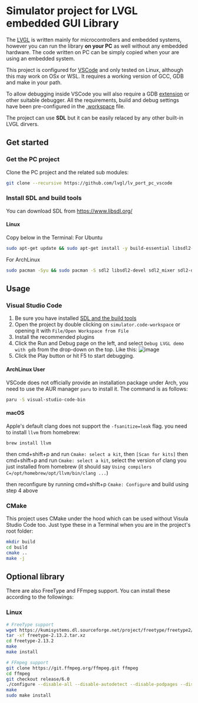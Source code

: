 # Simulator project for LVGL embedded GUI Library

The [LVGL](https://github.com/lvgl/lvgl) is written mainly for microcontrollers and embedded systems, however you can run the library **on your PC** as well without any embedded hardware. The code written on PC can be simply copied when your are using an embedded system.

This project is configured for [VSCode](https://code.visualstudio.com) and only tested on Linux, although this may work on OSx or WSL. It requires a working version of GCC, GDB and make in your path.

To allow debugging inside VSCode you will also require a GDB [extension](https://marketplace.visualstudio.com/items?itemName=webfreak.debug) or other suitable debugger. All the requirements, build and debug settings have been pre-configured in the [.workspace](simulator.code-workspace) file.

The project can use **SDL** but it can be easily relaced by any other built-in LVGL dirvers.

## Get started

### Get the PC project

Clone the PC project and the related sub modules:

```bash
git clone --recursive https://github.com/lvgl/lv_port_pc_vscode
```

### Install SDL and build tools

You can download SDL from https://www.libsdl.org/

#### Linux

Copy below in the Terminal:
For Ubuntu

```bash
sudo apt-get update && sudo apt-get install -y build-essential libsdl2-dev cmake
```

For ArchLinux

```bash
sudo pacman -Syu && sudo pacman -S sdl2 libsdl2-devel sdl2_mixer sdl2-devel base-devel gcc make
```

## Usage

### Visual Studio Code

1. Be sure you have installed [SDL and the build tools](#install-sdl-and-build-tools)
2. Open the project by double clicking on `simulator.code-workspace` or opening it with `File/Open Workspace from File`
3. Install the recommended plugins
4. Click the Run and Debug page on the left, and select `Debug LVGL demo with gdb` from the drop-down on the top. Like this:
![image](https://github.com/lvgl/lv_port_pc_vscode/assets/7599318/f527b235-5718-4949-b5f0-bd807b3a64ba)
5. Click the Play button or hit F5 to start debugging.

#### ArchLinux User

VSCode does not officially provide an installation package under Arch, you need to use the AUR manager `paru` to install it.
The command is as follows:

```bash
paru -S visual-studio-code-bin
```

#### macOS

Apple's default clang does not support the `-fsanitize=leak` flag. you need to install `llvm` from homebrew:

`brew install llvm`

then cmd+shift+p and run `Cmake: select a kit`, then `[Scan for kits]`
then cmd+shift+p and run `Cmake: select a kit`, select the version of clang you just installed from homebrew (it should say `Using compilers C=/opt/homebrew/opt/llvm/bin/clang ...`)

then reconfigure by running cmd+shift+p `Cmake: Configure` and build using step 4 above

### CMake

This project uses CMake under the hood which can be used without Visula Studio Code too. Just type these in a Terminal when you are in the project's root folder:

```bash
mkdir build
cd build
cmake ..
make -j
```

## Optional library

There are also FreeType and FFmpeg support. You can install these according to the followings:

### Linux

```bash
# FreeType support
wget https://kumisystems.dl.sourceforge.net/project/freetype/freetype2/2.13.2/freetype-2.13.2.tar.xz
tar -xf freetype-2.13.2.tar.xz
cd freetype-2.13.2
make
make install
```

```bash
# FFmpeg support
git clone https://git.ffmpeg.org/ffmpeg.git ffmpeg
cd ffmpeg
git checkout release/6.0
./configure --disable-all --disable-autodetect --disable-podpages --disable-asm --enable-avcodec --enable-avformat --enable-decoders --enable-encoders --enable-demuxers --enable-parsers --enable-protocol='file' --enable-swscale --enable-zlib
make
sudo make install
```
